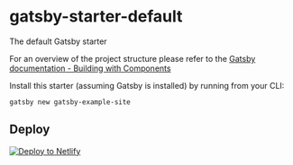 # gatsby-starter-default

The default Gatsby starter

For an overview of the project structure please refer to the [Gatsby documentation - Building with Components](https://www.gatsbyjs.org/docs/building-with-components/)

Install this starter (assuming Gatsby is installed) by running from your CLI:

```
gatsby new gatsby-example-site
```

## Deploy

[![Deploy to Netlify](https://www.netlify.com/img/deploy/button.svg)](https://app.netlify.com/start/deploy?repository=https://github.com/secretstache/wp-gatsby)
